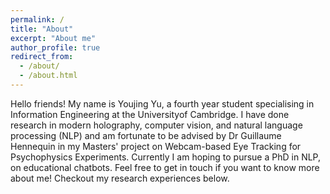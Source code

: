 ```yaml
---
permalink: /
title: "About"
excerpt: "About me"
author_profile: true
redirect_from: 
  - /about/
  - /about.html
---
```


Hello friends! My name is Youjing Yu, a fourth year student specialising in Information Engineering at the Universityof Cambridge. I have done research in modern holography, computer vision, and natural language processing (NLP) and am fortunate to be advised by Dr Guillaume Hennequin in my Masters' project on Webcam-based Eye Tracking for Psychophysics Experiments. Currently I am hoping to pursue a PhD in NLP, on educational chatbots. Feel free to get in touch if you want to know more about me! Checkout my research experiences below.
